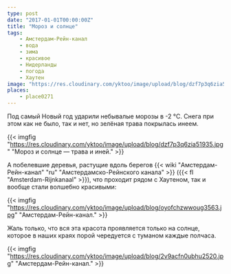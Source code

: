 ```yaml
---
type: post
date: "2017-01-01T00:00:00Z"
title: "Мороз и солнце"
tags:
    - Амстердам-Рейн-канал
    - вода
    - зима
    - красивое
    - Нидерланды
    - погода
    - Хаутен
image: "https://res.cloudinary.com/yktoo/image/upload/blog/dzf7p3q6zia51935.jpg"
places:
    - place0271
---
```


Под самый Новый год ударили небывалые морозы в -2 °C. Снега при этом как не было, так и нет, но зелёная трава покрылась инеем.

{{< imgfig "https://res.cloudinary.com/yktoo/image/upload/blog/dzf7p3q6zia51935.jpg" "Мороз и солнце — трава и иней." >}}

А побелевшие деревья, растущие вдоль берегов {{< wiki "Амстердам-Рейн-канал" "ru" "Амстердамско-Рейнского канала" >}} ({{< fl "Amsterdam-Rijnkanaal" >}}), что проходит рядом с Хаутеном, так и вообще стали волшебно красивыми:

<!--more-->

{{< imgfig "https://res.cloudinary.com/yktoo/image/upload/blog/oyofchzwwoug3563.jpg" "Амстердам-Рейн-канал." >}}

Жаль только, что вся эта красота проявляется только на солнце, которое в наших краях порой чередуется с туманом каждые полчаса.

{{< imgfig "https://res.cloudinary.com/yktoo/image/upload/blog/2v9acfn0ubhu2520.jpg" "Амстердам-Рейн-канал." >}}
